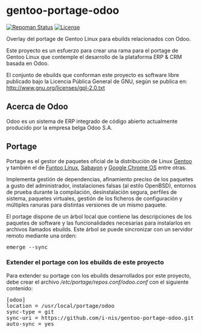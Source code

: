 # gentoo-portage-odoo

[![Repoman Status](https://travis-ci.org/i-nis/gentoo-portage-odoo.svg?branch=master)](https://travis-ci.org/i-nis/gentoo-portage-odoo) [![License](http://img.shields.io/:license-gpl-green.svg)](https://tldrlegal.com/license/gnu-general-public-license-v2)

Overlay del portage de Gentoo Linux para ebuilds relacionados con Odoo.

Este proyecto es un esfuerzo para crear una rama para el portage de Gentoo Linux que contemple el desarrollo de la plataforma ERP & CRM basada en Odoo.

El conjunto de ebuilds que conforman este proyecto es software libre publicado bajo la Licencia Pública General de GNU, según se publica en: http://www.gnu.org/licenses/gpl-2.0.txt

## Acerca de Odoo

Odoo es un sistema de ERP integrado de código abierto actualmente producido por la empresa belga Odoo S.A.

## Portage

Portage es el gestor de paquetes oficial de la distribución de Linux [Gentoo](https://es.wikipedia.org/wiki/Gentoo_Linux) y también el de [Funtoo Linux](https://en.wikipedia.org/wiki/Funtoo_Linux), [Sabayon](https://en.wikipedia.org/wiki/Sabayon_Linux) y [Google Chrome OS](https://es.wikipedia.org/wiki/Chrome_OS) entre otras.

Implementa gestión de dependencias, afinamiento preciso de los paquetes a gusto del administrador, instalaciones falsas (al estilo OpenBSD), entornos de prueba durante la compilación, desinstalación segura, perfiles de sistema, paquetes virtuales, gestión de los ficheros de configuración y múltiples ranuras para distintas versiones de un mismo paquete.

El portage dispone de un árbol local que contiene las descripciones de los paquetes de software y las funcionalidades necesarias para instalarlos en archivos llamados ebuilds. Este árbol se puede sincronizar con un servidor remoto mediante una orden:

<pre>
emerge --sync
</pre> 

### Extender el portage con los ebuilds de este proyecto

Para extender su portage con los ebuilds desarrollados por este proyecto, debe crear el archivo _/etc/portage/repos.conf/odoo.conf_ con el siguiente contenido:

<pre>
[odoo]
location = /usr/local/portage/odoo
sync-type = git
sync-uri = https://github.com/i-nis/gentoo-portage-odoo.git
auto-sync = yes
</pre>
